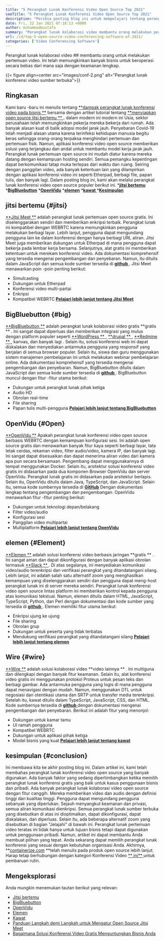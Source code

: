 ```yaml
---
title: "5 Perangkat Lunak Konferensi Video Open Source Top 2021" 
seoTitle: "5 Perangkat Lunak Konferensi Video Open Source Top 2021" 
description: "Periksa posting blog ini untuk mempelajari tentang perangkat lunak konferensi video open-source teratas, yang mencakup Jitsi Meet, BigBluebutton, OpenVidu, Element, dan Wire." 
date: Fri, 22 Jan 2021 07:18:13 +0000
author: muhammadmustafa
summary: "Perangkat lunak kolaborasi video membantu orang melakukan pertemuan video. Ini telah memungkinkan banyak bisnis untuk beroperasi secara bebas dari mana saja dengan keamanan lengkap." 
url: /id/top-5-open-source-video-conferencing-software-of-2021/
categories: ['Video Conferencing Software']
---
```


Perangkat lunak kolaborasi video ## membantu orang untuk melakukan pertemuan video. Ini telah memungkinkan banyak bisnis untuk beroperasi secara bebas dari mana saja dengan keamanan lengkap.

{{< figure align=center src="images/conf-2.png" alt="Perangkat lunak konferensi video sumber terbuka">}}


## Ringkasan
Kami baru -baru ini menulis tentang [**dampak perangkat lunak konferensi video pada bisnis **][1] bersama dengan artikel tutorial tentang [ **menyiapkan open source jitsi bertemu ** ][2] **.**  dalam modern ini modern ini Usia, sektor perusahaan telah memungkinkan pekerja mereka bekerja dari rumah. Ada banyak alasan kuat di balik adopsi model jarak jauh. Penyebaran Covid-19 telah menjadi alasan utama karena terinfeksi kehidupan manusia begitu keras sehingga orang-orang terpaksa menghindari pertemuan dan pertemuan fisik. Namun, aplikasi konferensi video open source memberikan solusi yang terjangkau dan andal untuk membantu model kerja jarak jauh.
Perangkat lunak pertemuan open source ini mudah diatur karena mereka datang dengan kemampuan hosting sendiri. Semua pemangku kepentingan dapat berkomunikasi tatap muka terlepas dari waktu dan ruang. Seiring dengan panggilan video, ada banyak ketentuan lain yang dilampirkan dengan aplikasi konferensi video ini seperti Etherpad, berbagi file, papan tulis, dan banyak lagi. Dalam posting blog ini, kami akan melalui perangkat lunak konferensi video open source populer berikut ini.
  *[**jitsi bertemu** ][3]
  ***[BigBluebutton][4]** 
  ***[OpenVidu][5]** 
  ***[elemen][6]** 
  *[**kawat** ][7]
  ***[Kesimpulan][8]** 

## jitsi bertemu   {#jitsi}
[**Jitsi Meet **][9] adalah perangkat lunak pertemuan open source gratis. Ini diselenggarakan sendiri dan memberikan enkripsi terbaik. Perangkat lunak ini kompatibel dengan WEBRTC karena memungkinkan pengguna melakukan berbagi layar. Lebih lanjut, pengguna dapat mengundang pengguna lain ke dalam konferensi dengan hanya berbagi URL aliran. Jitsi Meet juga memberikan dukungan untuk Etherpad di mana pengguna dapat bekerja pada lembar kerja bersama. Selanjutnya, alat gratis ini memberikan ketentuan untuk merekam konferensi video. Ada dokumentasi komprehensif yang tersedia mengenai pengembangan dan penyebaran. Namun, itu ditulis dalam JavaScript dan semua kode sumber tersedia di [ **github**  ][10].
Jitsi Meet menawarkan poin -poin penting berikut:
  * Simulcasting
  * Dukungan untuk Etherpad
  * Konferensi video multi-partai
  * Enkripsi
  * Kompatibel WEBRTC
[**Pelajari lebih lanjut tentang Jitsi Meet** ][11]

## BigBluebutton   {#big}
[**BigBluebutton **][12] adalah perangkat lunak kolaborasi video gratis  **gratis ** . Ini sangat dapat diperluas dan memberikan integrasi yang mulus dengan platform populer seperti [ **WordPress ** ][13], [ **drupal ** ][14], [ **Redmine ** ][15], kanvas, dan banyak lagi . Selain itu, solusi konferensi web ini dapat diskalakan dan menyediakan antarmuka pengguna yang responsif yang berjalan di semua browser populer. Selain itu, siswa dan guru menggunakan sistem manajemen pembelajaran ini untuk melakukan webinar pembelajaran online. Ada dokumentasi komprehensif yang tersedia mengenai pengembangan dan penyebaran. Namun, BigBluebutton ditulis dalam JavaScript dan semua kode sumber tersedia di [ **github**  ][16].
BigBluebutton muncul dengan fitur -fitur utama berikut:
  * Dukungan untuk perangkat lunak pihak ketiga
  * Audio HD
  * Obrolan real-time
  * File sharing
  * Papan tulis multi-pengguna
[**Pelajari lebih lanjut tentang BigBluebutton** ][17]

## OpenVidu   {#Open}
[**OpenVidu **][18] Apakah perangkat lunak konferensi video open source berbasis WEBRTC dengan kemampuan konfigurasi sesi. Ini adalah open source gratis dan menawarkan banyak fitur kaya seperti berbagi layar, tata letak cerdas, rekaman video, filter audio/video, kamera IP, dan banyak lagi. Ini sangat dapat disesuaikan dan dapat menerima aliran video dari kamera apa pun secara bersamaan. Pengembang dapat menggunakannya di tempat menggunakan Docker. Selain itu, arsitektur solusi konferensi video gratis ini didasarkan pada dua komponen Browser OpenVidu dan server OpenVidu. Perangkat lunak gratis ini didasarkan pada arsitektur berlapis. Selain itu, OpenVidu ditulis dalam Java, TypeScript, dan JavaScript. Selain itu, semua kode sumbernya tersedia di  **[GitHub][19]**   Dengan dokumentasi lengkap tentang pengembangan dan pengembangan.
OpenVidu menawarkan fitur -fitur penting berikut:
  * Dukungan untuk teknologi depan/belakang
  * Filter video/audio
  * Konfigurasi sesi
  * Panggilan video multipartai
  * Multiplatform
[**Pelajari lebih lanjut tentang OpenVidu** ][18]

## elemen   {#Element}
[**Elemen **][20] adalah solusi konferensi video berbasis jaringan  **gratis ** . Ini sangat aman dan dapat dikonfigurasi dengan banyak aplikasi obrolan termasuk [ **Slack ** ][21]. Di atas segalanya, ini menyediakan komunikasi video/audio terenkripsi dan verifikasi perangkat yang ditandatangani silang. Lebih lanjut, ini adalah salah satu alternatif zoom yang menghasilkan kemampuan yang diselenggarakan sendiri dan pengguna dapat meng-host perangkat lunak ini di server mereka sendiri. Perangkat lunak konferensi video open source lintas platform ini memberikan kontrol kepada pengguna atas komunikasi tekstual. Namun, elemen ditulis dalam HTML, JavaScript, TypeScript, Python, dan Perl dengan dokumentasi dan kode sumber yang tersedia di [ **github**  ][22].
Elemen memiliki fitur utama berikut:
  * Enkripsi ujung ke ujung
  * File sharing
  * Obrolan grup
  * Dukungan untuk peserta yang tidak terbatas
  * Mendukung verifikasi perangkat yang ditandatangani silang
[**Pelajari lebih lanjut tentang elemen** ][20]

## Wire   {#wire}
[**Wire **][23] adalah solusi kolaborasi video  **video lainnya ** . Ini multiguna dan dilengkapi dengan banyak fitur keamanan. Selain itu, alat konferensi video gratis ini menggunakan protokol Proteus untuk pesan teks dan berbagi gambar. Ada antarmuka pengguna yang logis di mana pengguna dapat menavigasi dengan mudah. Namun, menggunakan DTL untuk negosiasi dan otentikasi utama dan SRTP untuk transfer media terenkripsi. Setelah itu, kawat ditulis dalam TypeScript, JavaScript, CSS, dan HTML. Kode sumbernya tersedia di [ **github**  ][24] dengan dokumentasi mengenai pengembangan dan penyebaran.
Berikut ini adalah fitur yang menonjol:
  * Dukungan untuk kamar tamu
  * UI ramah pengguna
  * Kompatibel WEBRTC
  * Dukungan untuk aplikasi pihak ketiga
  * Model bisnis yang kuat
[**Pelajari lebih lanjut tentang kawat** ][25]

## kesimpulan   {#conclusion}
Ini membawa kita ke akhir posting blog ini. Dalam artikel ini, kami telah membahas perangkat lunak konferensi video open source yang banyak digunakan. Ada banyak faktor yang sedang dipertimbangkan ketika memilih perangkat lunak konferensi gratis yang baik untuk kasus penggunaan bisnis dan pribadi. Ada banyak perangkat lunak kolaborasi video open source dengan fitur canggih. Mereka memberikan video dan audio dengan definisi tinggi dan kualitas tinggi. Pengguna dapat mengundang pengguna sebanyak yang diperlukan. Sejauh menyangkut keamanan dan privasi, semua aliran komunikasi dienkripsi. Semua perangkat lunak sumber terbuka yang disebutkan di atas ini dioptimalkan, dapat dikonfigurasi, dapat diskalakan, dan diperluas.
Selain itu, ada beberapa alternatif zoom yang disebutkan di bagian "Jelajahi" di bawah ini. Perangkat lunak pertemuan video teratas ini tidak hanya untuk tujuan bisnis tetapi dapat digunakan untuk penggunaan pribadi. Namun, artikel ini dapat membantu Anda membuat pilihan yang tepat. Anda sekarang dapat memilih perangkat lunak konferensi yang sesuai dengan kebutuhan organisasi Anda. Akhirnya, **[containerize.com][26]  **telah menulis pada produk open source lebih lanjut. Harap tetap berhubungan dengan kategori Konferensi Video [**  ini** ][27] untuk pembaruan rutin.

## Mengeksplorasi
Anda mungkin menemukan tautan berikut yang relevan:
  * [Jitsi bertemu][9]
  * [BigBluebutton][12]
  * [OpenVidu][18]
  * [Elemen][20]
  * [Kawat][23]
  * [Panduan Langkah demi Langkah untuk Mengatur Open Source Jitsi Meet][2]
  * [Bagaimana Solusi Konferensi Video Gratis Menguntungkan Bisnis Anda][28]

  
[1]: https://blog.containerize.com/video-conferencing-software/video-conferencing-apps-how-it-benefits-your-business/
[2]: https://blog.containerize.com/video-conferencing-software/how-to-set-up-open-source-jitsi-meet/
[3]: #jitsi
[4]: #big
[5]: #open
[6]: #element
[7]: #wire
[8]: #Conclusion
[9]: https://products.containerize.com/video-conferencing/jitsi
[10]: https://github.com/jitsi/jitsi-meet
[11]: https://jitsi.org/jitsi-meet/
[12]: https://products.containerize.com/video-conferencing/bigbluebutton
[13]: https://products.containerize.com/blogging/wordpress
[14]: https://products.containerize.com/content-management/drupal
[15]: https://products.containerize.com/project-management/redmine
[16]: https://github.com/bigbluebutton/bigbluebutton
[17]: https://bigbluebutton.org/
[18]: https://products.containerize.com/video-conferencing/openvidu
[19]: https://github.com/OpenVidu/openvidu
[20]: https://products.containerize.com/video-conferencing/element
[21]: https://slack.com/intl/en-pk/
[22]: https://github.com/vector-im/element-web
[23]: https://products.containerize.com/video-conferencing/wire
[24]: https://github.com/wireapp/wire-webapp
[25]: https://app.wire.com/
[26]: https://www.containerize.com/
[27]: https://products.containerize.com/video-conferencing/
[28]: https://blog.containerize.com/
